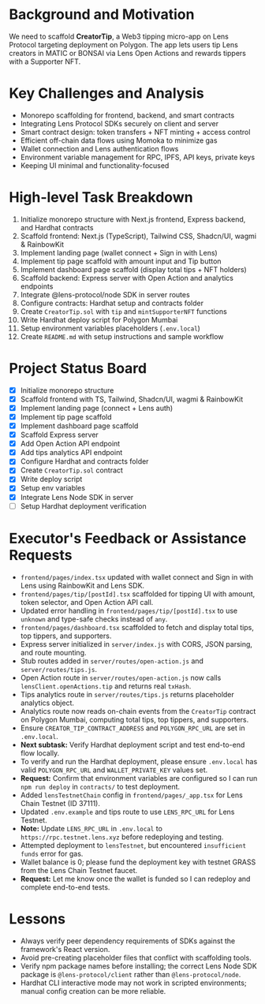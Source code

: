 # Background and Motivation
We need to scaffold **CreatorTip**, a Web3 tipping micro-app on Lens Protocol targeting deployment on Polygon. The app lets users tip Lens creators in MATIC or BONSAI via Lens Open Actions and rewards tippers with a Supporter NFT.

# Key Challenges and Analysis
- Monorepo scaffolding for frontend, backend, and smart contracts
- Integrating Lens Protocol SDKs securely on client and server
- Smart contract design: token transfers + NFT minting + access control
- Efficient off-chain data flows using Momoka to minimize gas
- Wallet connection and Lens authentication flows
- Environment variable management for RPC, IPFS, API keys, private keys
- Keeping UI minimal and functionality-focused

# High-level Task Breakdown
1. Initialize monorepo structure with Next.js frontend, Express backend, and Hardhat contracts
2. Scaffold frontend: Next.js (TypeScript), Tailwind CSS, Shadcn/UI, wagmi & RainbowKit
3. Implement landing page (wallet connect + Sign in with Lens)
4. Implement tip page scaffold with amount input and Tip button
5. Implement dashboard page scaffold (display total tips + NFT holders)
6. Scaffold backend: Express server with Open Action and analytics endpoints
7. Integrate @lens-protocol/node SDK in server routes
8. Configure contracts: Hardhat setup and contracts folder
9. Create `CreatorTip.sol` with `tip` and `mintSupporterNFT` functions
10. Write Hardhat deploy script for Polygon Mumbai
11. Setup environment variables placeholders (`.env.local`)
12. Create `README.md` with setup instructions and sample workflow

# Project Status Board
- [x] Initialize monorepo structure
- [x] Scaffold frontend with TS, Tailwind, Shadcn/UI, wagmi & RainbowKit
- [x] Implement landing page (connect + Lens auth)
- [x] Implement tip page scaffold
- [x] Implement dashboard page scaffold
- [x] Scaffold Express server
- [x] Add Open Action API endpoint
- [x] Add tips analytics API endpoint
- [x] Configure Hardhat and contracts folder
- [x] Create `CreatorTip.sol` contract
- [x] Write deploy script
- [x] Setup env variables
- [x] Integrate Lens Node SDK in server
- [ ] Setup Hardhat deployment verification

# Executor's Feedback or Assistance Requests
- `frontend/pages/index.tsx` updated with wallet connect and Sign in with Lens using RainbowKit and Lens SDK.
- `frontend/pages/tip/[postId].tsx` scaffolded for tipping UI with amount, token selector, and Open Action API call.
- Updated error handling in `frontend/pages/tip/[postId].tsx` to use `unknown` and type-safe checks instead of `any`.
- `frontend/pages/dashboard.tsx` scaffolded to fetch and display total tips, top tippers, and supporters.
- Express server initialized in `server/index.js` with CORS, JSON parsing, and route mounting.
- Stub routes added in `server/routes/open-action.js` and `server/routes/tips.js`.
- Open Action route in `server/routes/open-action.js` now calls `lensClient.openActions.tip` and returns real `txHash`.
- Tips analytics route in `server/routes/tips.js` returns placeholder analytics object.
- Analytics route now reads on-chain events from the `CreatorTip` contract on Polygon Mumbai, computing total tips, top tippers, and supporters.
- Ensure `CREATOR_TIP_CONTRACT_ADDRESS` and `POLYGON_RPC_URL` are set in `.env.local`.
- **Next subtask:** Verify Hardhat deployment script and test end-to-end flow locally.
- To verify and run the Hardhat deployment, please ensure `.env.local` has valid `POLYGON_RPC_URL` and `WALLET_PRIVATE_KEY` values set.
- **Request:** Confirm that environment variables are configured so I can run `npm run deploy` in `contracts/` to test deployment.
- Added `lensTestnetChain` config in `frontend/pages/_app.tsx` for Lens Chain Testnet (ID 37111).
- Updated `.env.example` and tips route to use `LENS_RPC_URL` for Lens Testnet.
- **Note:** Update `LENS_RPC_URL` in `.env.local` to `https://rpc.testnet.lens.xyz` before redeploying and testing.
- Attempted deployment to `lensTestnet`, but encountered `insufficient funds` error for gas.
- Wallet balance is 0; please fund the deployment key with testnet GRASS from the Lens Chain Testnet faucet.
- **Request:** Let me know once the wallet is funded so I can redeploy and complete end-to-end tests.

# Lessons
- Always verify peer dependency requirements of SDKs against the framework's React version.
- Avoid pre-creating placeholder files that conflict with scaffolding tools.
- Verify npm package names before installing; the correct Lens Node SDK package is `@lens-protocol/client` rather than `@lens-protocol/node`.
- Hardhat CLI interactive mode may not work in scripted environments; manual config creation can be more reliable. 